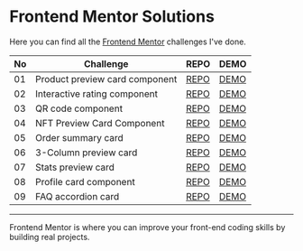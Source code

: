 # Frontend Mentor Solutions
Here you can find all the [Frontend Mentor](https://www.frontendmentor.io/) challenges I've done.

| No  | Challenge                      | REPO                                                                                                        | DEMO                                                                                               |
| --- | ------------------------------ | ----------------------------------------------------------------------------------------------------------- | -------------------------------------------------------------------------------------------------- |
| 01  | Product preview card component | [REPO](https://github.com/KellyCHI22/frontend-mentor-solutions/tree/main/01-product-preview-card-component) | [DEMO](https://kellychi22.github.io/frontend-mentor-solutions//01-product-preview-card-component/) |
| 02  | Interactive rating component   | [REPO](https://github.com/KellyCHI22/frontend-mentor-solutions/tree/main/02-interactive-rating-component)   | [DEMO](https://kellychi22.github.io/frontend-mentor-solutions/02-interactive-rating-component/)    |
| 03  | QR code component              | [REPO](https://github.com/KellyCHI22/frontend-mentor-solutions/tree/main/03-qr-code-component)              | [DEMO](https://kellychi22.github.io/frontend-mentor-solutions/03-qr-code-component/)               |
| 04  | NFT Preview Card Component     | [REPO](https://github.com/KellyCHI22/frontend-mentor-solutions/tree/main/04-nft-preview-card-component)     | [DEMO](https://kellychi22.github.io/frontend-mentor-solutions/04-nft-preview-card-component/)      |
| 05  | Order summary card             | [REPO](https://github.com/KellyCHI22/frontend-mentor-solutions/tree/main/05-order-summary-component)        | [DEMO](https://kellychi22.github.io/frontend-mentor-solutions/05-order-summary-component/)         |
| 06  | 3-Column preview card          | [REPO](https://github.com/KellyCHI22/frontend-mentor-solutions/tree/main/06-3-column-preview-card)          | [DEMO](https://kellychi22.github.io/frontend-mentor-solutions/06-3-column-preview-card/)           |
| 07  | Stats preview card             | [REPO](https://github.com/KellyCHI22/frontend-mentor-solutions/tree/main/07-stats-preview-card)             | [DEMO](https://kellychi22.github.io/frontend-mentor-solutions/07-stats-preview-card/)              |
| 08  | Profile card component         | [REPO](https://github.com/KellyCHI22/frontend-mentor-solutions/tree/main/08-profile-card-component)         | [DEMO](https://kellychi22.github.io/frontend-mentor-solutions/08-profile-card-component/)          |
| 09  | FAQ accordion card             | [REPO](https://github.com/KellyCHI22/frontend-mentor-solutions/tree/main/09-faq-accordion-card)             | [DEMO](https://kellychi22.github.io/frontend-mentor-solutions/09-faq-accordion-card/)              |

-----------------------------

Frontend Mentor is where you can improve your front-end coding skills by building real projects.